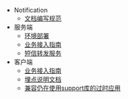 - Notification
  - [文档编写规范](./workflow.md)
- 服务端
  - [环境部署](./server/deploy.md)
  - [业务接入指南](./server/biz-intergration.md)
  - [短信转发服务](./server/messenger.md)
- 客户端
  - [业务接入指南](./client/client.md)
  - [埋点说明文档](./client/tracker.md)
  - [兼容仍在使用support库的过时应用](./client/support-compatible.md)
